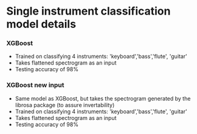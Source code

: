# Single instrument classification model details

### XGBoost
- Trained on classifying 4 instruments: 'keyboard','bass','flute', 'guitar'
- Takes flattened spectrogram as an input
- Testing accuracy of 98%

### XGBoost new input
- Same model as XGBoost, but takes the spectrogram generated by the librosa package (to assure invertability)
- Trained on classifying 4 instruments: 'keyboard','bass','flute', 'guitar'
- Takes flattened spectrogram as an input
- Testing accuracy of 98%